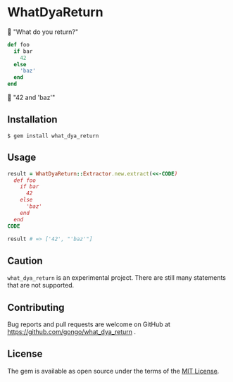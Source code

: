 # WhatDyaReturn

:angel: "What do you return?"

```rb
def foo
  if bar
    42
  else
    'baz'
  end
end
```

:robot: "42 and 'baz'"

## Installation

    $ gem install what_dya_return

## Usage

```rb
result = WhatDyaReturn::Extractor.new.extract(<<-CODE)
  def foo
    if bar
      42
    else
      'baz'
    end
  end
CODE

result # => ['42', "'baz'"]
```

## Caution

`what_dya_return` is an experimental project. There are still many statements that are not supported.

## Contributing

Bug reports and pull requests are welcome on GitHub at https://github.com/gongo/what_dya_return .

## License

The gem is available as open source under the terms of the [MIT License](https://opensource.org/licenses/MIT).
